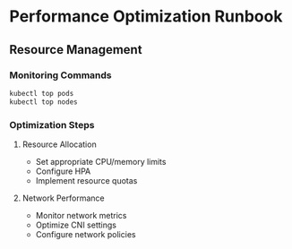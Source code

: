 # Performance Optimization Runbook

## Resource Management

### Monitoring Commands

```bash
kubectl top pods
kubectl top nodes
```

### Optimization Steps

1. Resource Allocation
   - Set appropriate CPU/memory limits
   - Configure HPA
   - Implement resource quotas

2. Network Performance
   - Monitor network metrics
   - Optimize CNI settings
   - Configure network policies
